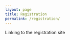 ```yaml
---
layout: page
title: Registration
permalink: /registration/
---
```


Linking to the registration site